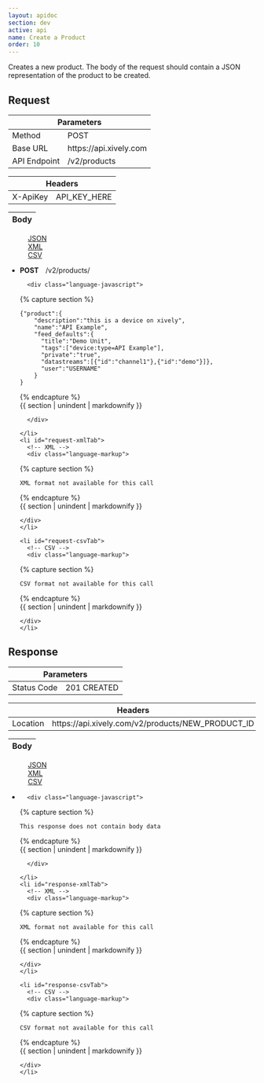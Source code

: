 ```yaml
---
layout: apidoc
section: dev
active: api
name: Create a Product
order: 10
---
```


Creates a new product. The body of the request should contain a JSON representation of the product to be created.

<h2>Request</h2>

<div class="code-examples">
  <table class="code-examples-table twelve">
    <thead>
      <tr>
        <th colspan="2">Parameters</th>
      </tr>
    </thead>
    <tbody>
      <tr>
        <td>Method</td>
        <td>POST</td>
      </tr>
      <tr>
        <td>Base URL</td>
        <td>https://api.xively.com</td>
      </tr>
      <tr>
        <td>API Endpoint</td>
        <td>/v2/products</td>
      </tr>
    </tbody>
  </table> 

  <table class="code-examples-table twelve">  
    <thead>
      <tr>
        <th colspan="2">Headers</th>
      </tr>
    </thead>
    <tbody>
      <tr>
        <td>X-ApiKey</td>
        <td>API_KEY_HERE</td>
      </tr>
    </tbody>
  </table>
  
  <table class="code-examples-table twelve">
    <thead>
      <tr>
        <th colspan="2">Body</th>
      </tr>
    </thead>
  </table>  

  <!-- 
    REQUEST EXAMPLE
    notice the "response" id is replaced with "request" in the request table, this is important to maintain for styling
  -->
  <dl class="apidoc-tabs tabs">
    <dd class="active"><a href="#request-json">JSON</a></dd>
    <dd><a href="#request-xml">XML</a></dd>
    <dd><a href="#request-csv">CSV</a></dd>
  </dl>
  <ul class="apidoc-tabs-content tabs-content">
    <li class="active" id="request-jsonTab">
      <p>
        <strong style="margin-right:1em">POST</strong>/v2/products/
      </p>
      <!-- JSON -->

      <div class="language-javascript">

{% capture section %}

~~~
{"product":{
    "description":"this is a device on xively",
    "name":"API Example",
    "feed_defaults":{
      "title":"Demo Unit",
      "tags":["device:type=API Example"],
      "private":"true",
      "datastreams":[{"id":"channel1"},{"id":"demo"}]},
      "user":"USERNAME"
    }
}
~~~

{% endcapture %}  
{{ section | unindent | markdownify }} 

      </div>

    </li>
    <li id="request-xmlTab">
      <!-- XML -->
      <div class="language-markup">

{% capture section %}

~~~  
XML format not available for this call
~~~

{% endcapture %}  
{{ section | unindent | markdownify }} 

    </div>
    </li>

    <li id="request-csvTab">
      <!-- CSV -->
      <div class="language-markup">

{% capture section %}

~~~  
CSV format not available for this call
~~~

{% endcapture %}  
{{ section | unindent | markdownify }} 

    </div>
    </li>
  </ul>
</div>

 

 

<h2>Response</h2>

<div class="code-examples">
  <table class="code-examples-table twelve">
    <thead>
      <tr>
        <th colspan="2">Parameters</th>
      </tr>
    </thead>
    <tbody>
      <tr>
        <td>Status Code</td>
        <td>201 CREATED</td>
    </tbody>
  </table> 

<table class="code-examples-table twelve">  
    <thead>
      <tr>
        <th colspan="2">Headers</th>
      </tr>
    </thead>
    <tbody>
      <tr>
        <td>Location</td>
        <td>https://api.xively.com/v2/products/NEW_PRODUCT_ID</td>
      </tr>
    </tbody>
  </table>
  
  <table class="code-examples-table twelve">
    <thead>
      <tr>
        <th colspan="2">Body</th>
      </tr>
    </thead>
  </table>  

  <!-- 
    RESPONSE EXAMPLE
    notice the "request" id is replaced with "response" in the response table, this is important to maintain for styling
  -->
  <dl class="apidoc-tabs tabs">
    <dd class="active"><a href="#response-json">JSON</a></dd>
    <dd><a href="#response-xml">XML</a></dd>
    <dd><a href="#response-csv">CSV</a></dd>
  </dl>
  <ul class="apidoc-tabs-content tabs-content">
    <li class="active" id="response-jsonTab">
      <!-- JSON -->

      <div class="language-javascript">

{% capture section %}

~~~
This response does not contain body data
~~~

{% endcapture %}  
{{ section | unindent | markdownify }} 

      </div>

    </li>
    <li id="response-xmlTab">
      <!-- XML -->
      <div class="language-markup">

{% capture section %}

~~~  
XML format not available for this call
~~~

{% endcapture %}  
{{ section | unindent | markdownify }} 

    </div>
    </li>

    <li id="response-csvTab">
      <!-- CSV -->
      <div class="language-markup">

{% capture section %}

~~~  
CSV format not available for this call
~~~

{% endcapture %}  
{{ section | unindent | markdownify }} 

    </div>
    </li>
  </ul>
</div>
